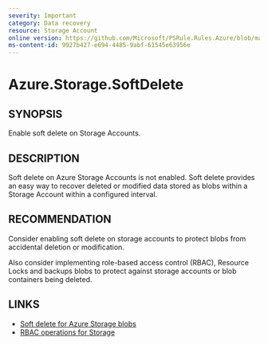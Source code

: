 ```yaml
---
severity: Important
category: Data recovery
resource: Storage Account
online version: https://github.com/Microsoft/PSRule.Rules.Azure/blob/master/docs/rules/en/Azure.Storage.SoftDelete.md
ms-content-id: 9927b427-e694-4485-9abf-61545e63956e
---
```


# Azure.Storage.SoftDelete

## SYNOPSIS

Enable soft delete on Storage Accounts.

## DESCRIPTION

Soft delete on Azure Storage Accounts is not enabled.
Soft delete provides an easy way to recover deleted or modified data stored as blobs within a Storage Account within a configured interval.

## RECOMMENDATION

Consider enabling soft delete on storage accounts to protect blobs from accidental deletion or modification.

Also consider implementing role-based access control (RBAC), Resource Locks and backups blobs to protect against storage accounts or blob containers being deleted.

## LINKS

- [Soft delete for Azure Storage blobs](https://docs.microsoft.com/en-us/azure/storage/blobs/storage-blob-soft-delete)
- [RBAC operations for Storage](https://docs.microsoft.com/en-us/azure/role-based-access-control/resource-provider-operations#microsoftstorage)
